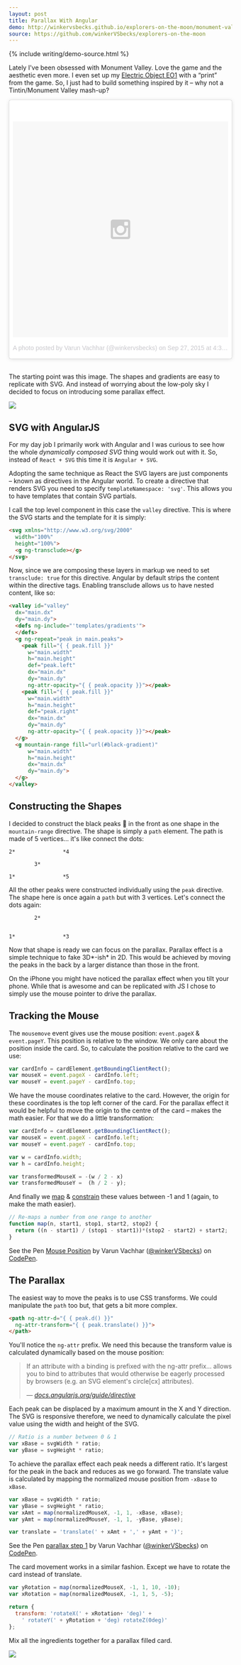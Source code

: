 ```yaml
---
layout: post
title: Parallax With Angular
demo: http://winkervsbecks.github.io/explorers-on-the-moon/monument-valley
source: https://github.com/winkerVSbecks/explorers-on-the-moon
---
```


<p data-height="800"
  data-theme-id="26435"
  data-slug-hash="RWxXpE"
  data-default-tab="result"
  data-user="winkerVSbecks"
  data-embed-version="2"
  data-pen-title="React Draggable Chat Head" class="codepen">
</p>
<script async src="https://production-assets.codepen.io/assets/embed/ei.js"></script>

{% include writing/demo-source.html %}

Lately I've been obsessed with Monument Valley. Love the game and the aesthetic even more. I even set up my  [Electric Object EO1](https://www.electricobjects.com) with a “print” from the game. So, I just had to build something inspired by it – why not a Tintin/Monument Valley mash-up?

<!--more-->

<blockquote class="instagram-media" data-instgrm-version="5" style=" background:#FFF; border:0; border-radius:3px; box-shadow:0 0 1px 0 rgba(0,0,0,0.5),0 1px 10px 0 rgba(0,0,0,0.15); margin: 0 auto 2rem auto; max-width: 600px; padding:0; width:99.375%; width:-webkit-calc(100% - 2px); width:calc(100% - 2px);"><div style="padding:8px;"> <div style=" background:#F8F8F8; line-height:0; margin-top:40px; padding:50.0% 0; text-align:center; width:100%;"> <div style=" background:url(data:image/png;base64,iVBORw0KGgoAAAANSUhEUgAAACwAAAAsCAMAAAApWqozAAAAGFBMVEUiIiI9PT0eHh4gIB4hIBkcHBwcHBwcHBydr+JQAAAACHRSTlMABA4YHyQsM5jtaMwAAADfSURBVDjL7ZVBEgMhCAQBAf//42xcNbpAqakcM0ftUmFAAIBE81IqBJdS3lS6zs3bIpB9WED3YYXFPmHRfT8sgyrCP1x8uEUxLMzNWElFOYCV6mHWWwMzdPEKHlhLw7NWJqkHc4uIZphavDzA2JPzUDsBZziNae2S6owH8xPmX8G7zzgKEOPUoYHvGz1TBCxMkd3kwNVbU0gKHkx+iZILf77IofhrY1nYFnB/lQPb79drWOyJVa/DAvg9B/rLB4cC+Nqgdz/TvBbBnr6GBReqn/nRmDgaQEej7WhonozjF+Y2I/fZou/qAAAAAElFTkSuQmCC); display:block; height:44px; margin:0 auto -44px; position:relative; top:-22px; width:44px;"></div></div><p style=" color:#c9c8cd; font-family:Arial,sans-serif; font-size:14px; line-height:17px; margin-bottom:0; margin-top:8px; overflow:hidden; padding:8px 0 7px; text-align:center; text-overflow:ellipsis; white-space:nowrap;"><a href="https://instagram.com/p/8JxzvriKrK/" style=" color:#c9c8cd; font-family:Arial,sans-serif; font-size:14px; font-style:normal; font-weight:normal; line-height:17px; text-decoration:none;" target="_blank">A photo posted by Varun Vachhar (@winkervsbecks)</a> on <time style=" font-family:Arial,sans-serif; font-size:14px; line-height:17px;" datetime="2015-09-27T23:39:04+00:00">Sep 27, 2015 at 4:39pm PDT</time></p></div></blockquote>
<script async defer src="//platform.instagram.com/en_US/embeds.js"></script>

The starting point was this image. The shapes and gradients are easy to replicate with SVG. And instead of worrying about the low-poly sky I decided to focus on introducing some parallax effect.

![](/img/monument-valley.jpg)

## SVG with AngularJS

For my day job I primarily work with Angular and I was curious to see how the whole *dynamically composed SVG* thing would work out with it. So, instead of `React + SVG` this time it is `Angular + SVG`.

Adopting the same technique as React the SVG layers are just components – known as directives in the Angular world. To create a directive that renders SVG you need to specify `templateNamespace: 'svg'`. This allows you to have templates that contain SVG partials.

I call the top level component in this case the `valley` directive. This is where the SVG starts and the template for it is simply:

```html
<svg xmlns="http://www.w3.org/svg/2000"
  width="100%"
  height="100%">
  <g ng-transclude></g>
</svg>
```

Now, since we are composing these layers in markup we need to set `transclude: true` for this directive. Angular by default strips the content within the directive tags. Enabling transclude allows us to have nested content, like so:

```html
<valley id="valley"
  dx="main.dx"
  dy="main.dy">
  <defs ng-include="'templates/gradients'">
  </defs>
  <g ng-repeat="peak in main.peaks">
    <peak fill="{ { peak.fill }}"
      w="main.width"
      h="main.height"
      def="peak.left"
      dx="main.dx"
      dy="main.dy"
      ng-attr-opacity="{ { peak.opacity }}"></peak>
    <peak fill="{ { peak.fill }}"
      w="main.width"
      h="main.height"
      def="peak.right"
      dx="main.dx"
      dy="main.dy"
      ng-attr-opacity="{ { peak.opacity }}"></peak>
  </g>
  <g mountain-range fill="url(#black-gradient)"
      w="main.width"
      h="main.height"
      dx="main.dx"
      dy="main.dy">
  </g>
</valley>
```


## Constructing the Shapes

I decided to construct the black peaks 🌄 in the front as one shape in the `mountain-range` directive. The shape is simply a `path` element. The path is made of 5 vertices… it's like connect the dots:

```
2*               *4

        3*

1*               *5
```

All the other peaks were constructed individually using the `peak` directive. The shape here is once again a `path` but with 3 vertices. Let's connect the dots again:

```
        2*


1*               *3
```

Now that shape is ready we can focus on the parallax. Parallax effect is a simple technique to fake 3D*-ish* in 2D. This would be achieved by moving the peaks in the back by a larger distance than those in the front.

On the iPhone you might have noticed the parallax effect when you tilt your phone. While that is awesome and can be replicated with JS I chose to simply use the mouse pointer to drive the parallax.

## Tracking the Mouse

The `mousemove` event gives use the mouse position: `event.pageX` & `event.pageY`. This position is relative to the window. We only care about the position inside the card. So, to calculate the position relative to the card we use:

```js
var cardInfo = cardElement.getBoundingClientRect();
var mouseX = event.pageX - cardInfo.left;
var mouseY = event.pageY - cardInfo.top;
```

We have the mouse coordinates relative to the card. However, the origin for these coordinates is the top left corner of the card. For the parallax effect it would be helpful to move the origin to the centre of the card – makes the math easier. For that we do a little transformation:

```js
var cardInfo = cardElement.getBoundingClientRect();
var mouseX = event.pageX - cardInfo.left;
var mouseY = event.pageY - cardInfo.top;

var w = cardInfo.width;
var h = cardInfo.height;

var transformedMouseX = -(w / 2 - x)
var transformedMouseY =  (h / 2 - y);
```

And finally we  [map](http://p5js.org/reference/#/p5/map) &amp;  [constrain](http://p5js.org/reference/#/p5/constrain) these values between -1 and 1 (again, to make the math easier).

```js
// Re-maps a number from one range to another
function map(n, start1, stop1, start2, stop2) {
  return ((n - start1) / (stop1 - start1))*(stop2 - start2) + start2;
}
```

<p data-height="400" data-theme-id="7569" data-slug-hash="rOpRrx" data-default-tab="result" data-user="winkerVSbecks" class='codepen'>See the Pen <a href='http://codepen.io/winkerVSbecks/pen/rOpRrx/'>Mouse Position</a> by Varun Vachhar (<a href='http://codepen.io/winkerVSbecks'>@winkerVSbecks</a>) on <a href='http://codepen.io'>CodePen</a>.</p>
<script async src="//assets.codepen.io/assets/embed/ei.js"></script>

## The Parallax

The easiest way to move the peaks is to use CSS transforms. We could manipulate the `path` too but, that gets a bit more complex.

```html
<path ng-attr-d="{ { peak.d() }}"
  ng-attr-transform="{ { peak.translate() }}">
</path>
```

You'll notice the `ng-attr` prefix. We need this because the transform value is calculated dynamically based on the mouse position:

<blockquote>
  <p>If an attribute with a binding is prefixed with the ng-attr prefix… allows you to bind to attributes that would otherwise be eagerly processed by browsers (e.g. an SVG element's circle[cx] attributes).</p>

  <cite>
    &mdash;
    <a href="https://docs.angularjs.org/guide/directive">
      docs.angularjs.org/guide/directive
    </a>
  </cite>
</blockquote>

Each peak can be displaced by a maximum amount in the X and Y direction. The SVG is responsive therefore, we need to dynamically calculate the pixel value using the width and height of the SVG.

```js
// Ratio is a number between 0 & 1
var xBase = svgWidth * ratio;
var yBase = svgHeight * ratio;
```

To achieve the parallax effect each peak needs a different ratio. It's largest for the peak in the back and reduces as we go forward. The translate value is calculated by mapping the normalized mouse position from `-xBase` to `xBase`.

```js
var xBase = svgWidth * ratio;
var yBase = svgHeight * ratio;
var xAmt = map(normalizedMouseX, -1, 1, -xBase, xBase);
var yAmt = map(normalizedMouseY, -1, 1, -yBase, yBase);

var translate = 'translate(' + xAmt + ',' + yAmt + ')';
```

<p data-height="268" data-theme-id="7569" data-slug-hash="QjaXyZ" data-default-tab="result" data-user="winkerVSbecks" class='codepen'>See the Pen <a href='http://codepen.io/winkerVSbecks/pen/QjaXyZ/'>parallax step 1</a> by Varun Vachhar (<a href='http://codepen.io/winkerVSbecks'>@winkerVSbecks</a>) on <a href='http://codepen.io'>CodePen</a>.</p>
<script async src="//assets.codepen.io/assets/embed/ei.js"></script>

The card movement works in a similar fashion. Except we have to rotate the card instead of translate.

```js
var yRotation = map(normalizedMouseX, -1, 1, 10, -10);
var xRotation = map(normalizedMouseX, -1, 1, 5, -5);

return {
  transform: 'rotateX(' + xRotation+ 'deg)' +
    ' rotateY(' + yRotation + 'deg) rotateZ(0deg)'
};
```

Mix all the ingredients together for a parallax filled card.

<img src="http://i.giphy.com/yohzBk3lFhUcg.gif"
  style="margin-left: auto; margin-right: auto;">
